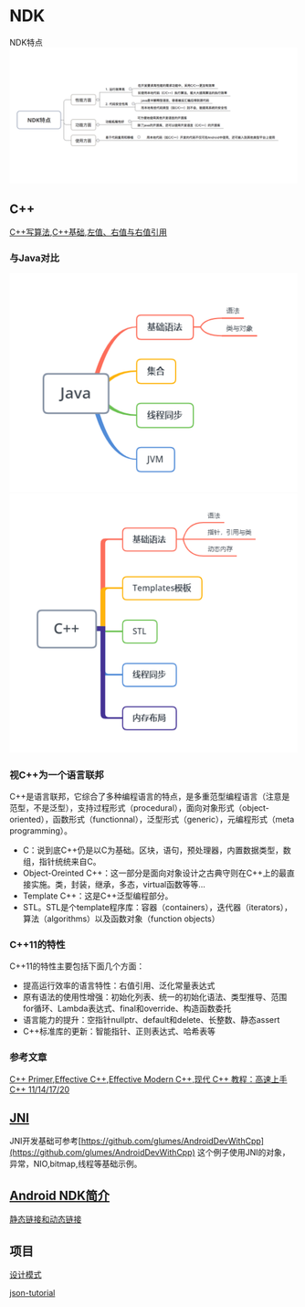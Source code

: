 # NDK
NDK特点
![](./ndk.png)

## C++

[C++写算法](./C++写算法.md),[C++基础](./C++.md),[左值、右值与右值引用](./左值、右值与右值引用.md)

### 与Java对比

![](./java.png)
![](./C++.png)


### 视C++为一个语言联邦
C++是语言联邦，它综合了多种编程语言的特点，是多重范型编程语言（注意是范型，不是泛型），支持过程形式（procedural），面向对象形式（object-oriented），函数形式（functionnal），泛型形式（generic），元编程形式（meta programming）。

* C：说到底C++仍是以C为基础。区块，语句，预处理器，内置数据类型，数组，指针统统来自C。
* Object-Oreinted C++：这一部分是面向对象设计之古典守则在C++上的最直接实施。类，封装，继承，多态，virtual函数等等...
* Template C++：这是C++泛型编程部分。
* STL。STL是个template程序库：容器（containers），迭代器（iterators），算法（algorithms）以及函数对象（function objects）

### C++11的特性
C++11的特性主要包括下面几个方面：

* 提高运行效率的语言特性：右值引用、泛化常量表达式
* 原有语法的使用性增强：初始化列表、统一的初始化语法、类型推导、范围for循环、Lambda表达式、final和override、构造函数委托
* 语言能力的提升：空指针nullptr、default和delete、长整数、静态assert
* C++标准库的更新：智能指针、正则表达式、哈希表等

### 参考文章

[C++ Primer](https://github.com/applenob/Cpp_Primer_Practice),[Effective C++](https://blog.csdn.net/SiberiaBear/article/details/106414968),[Effective Modern C++](https://github.com/kelthuzadx/EffectiveModernCppChinese),[现代 C++ 教程：高速上手 C++ 11/14/17/20](https://changkun.de/modern-cpp/zh-cn/00-preface/)


## [JNI](https://developer.android.com/training/articles/perf-jni)
JNI开发基础可参考[https://github.com/glumes/AndroidDevWithCpp](https://github.com/glumes/AndroidDevWithCpp)
这个例子使用JNI的对象，异常，NIO,bitmap,线程等基础示例。

## [Android NDK简介](./NDK简介.md)

[静态链接和动态链接](/静态链接和动态链接/静态链接和动态链接.md)

## 项目
[设计模式](https://github.com/JakubVojvoda/design-patterns-cpp)

[json-tutorial](https://github.com/miloyip/json-tutorial)


